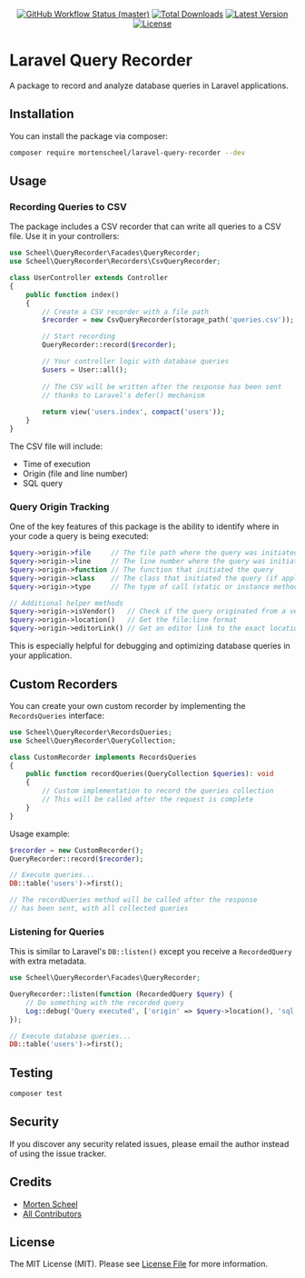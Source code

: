 <p align="center">
    <p align="center">
        <a href="https://github.com/mortenscheel/laravel-query-recorder/actions"><img alt="GitHub Workflow Status (master)" src="https://github.com/mortenscheel/laravel-query-recorder/actions/workflows/tests.yml/badge.svg"></a>
        <a href="https://packagist.org/packages/mortenscheel/laravel-query-recorder"><img alt="Total Downloads" src="https://img.shields.io/packagist/dt/mortenscheel/laravel-query-recorder"></a>
        <a href="https://packagist.org/packages/mortenscheel/laravel-query-recorder"><img alt="Latest Version" src="https://img.shields.io/packagist/v/mortenscheel/laravel-query-recorder"></a>
        <a href="https://packagist.org/packages/mortenscheel/laravel-query-recorder"><img alt="License" src="https://img.shields.io/packagist/l/mortenscheel/laravel-query-recorder"></a>
    </p>
</p>

# Laravel Query Recorder

A package to record and analyze database queries in Laravel applications.

## Installation

You can install the package via composer:

```bash
composer require mortenscheel/laravel-query-recorder --dev
```

## Usage

### Recording Queries to CSV

The package includes a CSV recorder that can write all queries to a CSV file. Use it in your controllers:

```php
use Scheel\QueryRecorder\Facades\QueryRecorder;
use Scheel\QueryRecorder\Recorders\CsvQueryRecorder;

class UserController extends Controller
{
    public function index()
    {
        // Create a CSV recorder with a file path
        $recorder = new CsvQueryRecorder(storage_path('queries.csv'));

        // Start recording
        QueryRecorder::record($recorder);

        // Your controller logic with database queries
        $users = User::all();
        
        // The CSV will be written after the response has been sent
        // thanks to Laravel's defer() mechanism
        
        return view('users.index', compact('users'));
    }
}
```

The CSV file will include:
- Time of execution
- Origin (file and line number)
- SQL query

### Query Origin Tracking

One of the key features of this package is the ability to identify where in your code a query is being executed:

```php
$query->origin->file     // The file path where the query was initiated
$query->origin->line     // The line number where the query was initiated
$query->origin->function // The function that initiated the query
$query->origin->class    // The class that initiated the query (if applicable)
$query->origin->type     // The type of call (static or instance method)

// Additional helper methods
$query->origin->isVendor()   // Check if the query originated from a vendor package
$query->origin->location()   // Get the file:line format
$query->origin->editorLink() // Get an editor link to the exact location
```

This is especially helpful for debugging and optimizing database queries in your application.

## Custom Recorders

You can create your own custom recorder by implementing the `RecordsQueries` interface:

```php
use Scheel\QueryRecorder\RecordsQueries;
use Scheel\QueryRecorder\QueryCollection;

class CustomRecorder implements RecordsQueries
{
    public function recordQueries(QueryCollection $queries): void
    {
        // Custom implementation to record the queries collection
        // This will be called after the request is complete
    }
}
```

Usage example:

```php
$recorder = new CustomRecorder();
QueryRecorder::record($recorder);

// Execute queries...
DB::table('users')->first();

// The recordQueries method will be called after the response
// has been sent, with all collected queries
```

### Listening for Queries

This is similar to Laravel's `DB::listen()` except you receive a `RecordedQuery` with extra metadata.

```php
use Scheel\QueryRecorder\Facades\QueryRecorder;

QueryRecorder::listen(function (RecordedQuery $query) {
    // Do something with the recorded query
    Log::debug('Query executed', ['origin' => $query->location(), 'sql' => $query->sql]);
});

// Execute database queries...
DB::table('users')->first();
```

## Testing

```bash
composer test
```

## Security

If you discover any security related issues, please email the author instead of using the issue tracker.

## Credits

- [Morten Scheel](https://github.com/mortenscheel)
- [All Contributors](../../contributors)

## License

The MIT License (MIT). Please see [License File](LICENSE.md) for more information.

